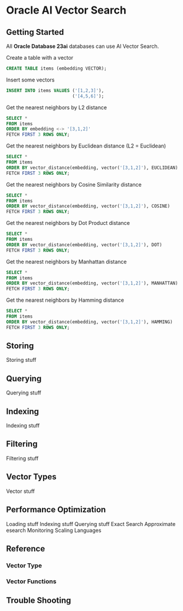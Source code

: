 # Oracle AI Vector Search

## Getting Started
All **Oracle Database 23ai** databases can use AI Vector Search.

Create a table with a vector  
```SQL
CREATE TABLE items (embedding VECTOR);
```

Insert some vectors

```SQL
INSERT INTO items VALUES ('[1,2,3]'),
                         ('[4,5,6]');
```

Get the nearest neighbors by L2 distance

```SQL
SELECT *
FROM items
ORDER BY embedding <-> '[3,1,2]'
FETCH FIRST 3 ROWS ONLY;
```

Get the nearest neighbors by Euclidean distance (L2 = Euclidean)

```SQL
SELECT *
FROM items
ORDER BY vector_distance(embedding, vector('[3,1,2]'), EUCLIDEAN)
FETCH FIRST 3 ROWS ONLY;
```

Get the nearest neighbors by Cosine Similarity distance

```SQL
SELECT *
FROM items
ORDER BY vector_distance(embedding, vector('[3,1,2]'), COSINE)
FETCH FIRST 3 ROWS ONLY;
```

Get the nearest neighbors by Dot Product distance

```SQL
SELECT *
FROM items
ORDER BY vector_distance(embedding, vector('[3,1,2]'), DOT)
FETCH FIRST 3 ROWS ONLY;
```

Get the nearest neighbors by Manhattan distance

```SQL
SELECT *
FROM items
ORDER BY vector_distance(embedding, vector('[3,1,2]'), MANHATTAN)
FETCH FIRST 3 ROWS ONLY;
```

Get the nearest neighbors by Hamming distance

```SQL
SELECT *
FROM items
ORDER BY vector_distance(embedding, vector('[3,1,2]'), HAMMING)
FETCH FIRST 3 ROWS ONLY;
```

## Storing
Storing stuff

## Querying
Querying stuff

## Indexing
Indexing stuff

## Filtering
Filtering stuff

## Vector Types
Vector stuff

## Performance Optimization
Loading stuff
Indexing stuff
Querying stuff
Exact Search
Approximate esearch
Monitoring
Scaling
Languages

## Reference
### Vector Type
### Vector Functions
### 

## Trouble Shooting


